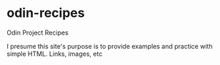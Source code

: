 # odin-recipes
Odin Project Recipes

I presume this site's purpose is to provide examples and practice with simple HTML. Links, images, etc

